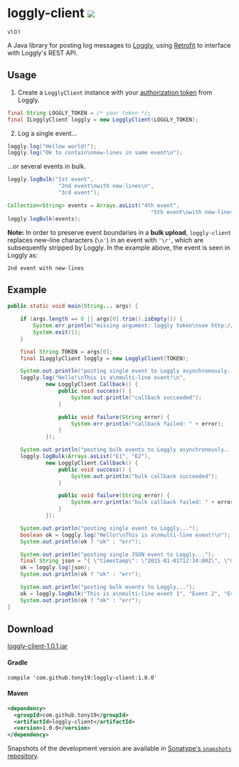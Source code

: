 <h1>loggly-client <a href='https://tony19.ci.cloudbees.com/job/loggly-client/'><a href='https://tony19.ci.cloudbees.com/job/loggly-client/job/loggly-client-SNAPSHOT/'><img src='https://tony19.ci.cloudbees.com/buildStatus/icon?job=loggly-client/loggly-client-SNAPSHOT'></a></a></h1>
<sup>v1.0.1</sup>

A Java library for posting log messages to [Loggly][1], using [Retrofit][2] to interface with Loggly's REST API.

Usage
-----
1. Create a `LogglyClient` instance with your [authorization token][4] from Loggly.
 ```java
final String LOGGLY_TOKEN = /* your token */;
final ILogglyClient loggly = new LogglyClient(LOGGLY_TOKEN);
```

2. Log a single event...
 ```java
 loggly.log("Hellow world!");
 loggly.log("Ok to contain\nnew-lines in same event\n");
 ```

 ...or several events in bulk.
 ```java
 loggly.logBulk("1st event",
                 "2nd event\nwith new-lines\n",
                 "3rd event");

Collection<String> events = Arrays.asList("4th event",
                                              "5th event\nwith new-lines\n");
loggly.logBulk(events);

 ```

 **Note:** In order to preserve event boundaries in a **bulk upload**, `loggly-client` replaces new-line characters (`\n'`) in an event with `'\r'`, which are subsequently stripped by Loggly. In the example above, the event is seen in Loggly as:
 ```
 2nd event with new-lines
 ```

Example
-------
```java
public static void main(String... args) {

    if (args.length == 0 || args[0].trim().isEmpty()) {
        System.err.println("missing argument: loggly token\nsee http://loggly.com/docs/customer-token-authentication-token/");
        System.exit(1);
    }

    final String TOKEN = args[0];
    final ILogglyClient loggly = new LogglyClient(TOKEN);

    System.out.println("posting single event to Loggly asynchronously...");
    loggly.log("Hello!\nThis is a\nmulti-line event!\n",
            new LogglyClient.Callback() {
                public void success() {
                    System.out.println("callback succeeded");
                }

                public void failure(String error) {
                    System.err.println("callback failed: " + error);
                }
            });

    System.out.println("posting bulk events to Loggly asynchronously...");
    loggly.logBulk(Arrays.asList("E1", "E2"),
            new LogglyClient.Callback() {
                public void success() {
                    System.out.println("bulk callback succeeded");
                }

                public void failure(String error) {
                    System.err.println("bulk callback failed: " + error);
                }
            });

    System.out.println("posting single event to Loggly...");
    boolean ok = loggly.log("Hello!\nThis is a\nmulti-line event!\n");
    System.out.println(ok ? "ok" : "err");

    System.out.println("posting single JSON event to Loggly...");
    final String json = "{ \"timestamp\": \"2015-01-01T12:34:00Z\", \"message\": \"Event 100\", \"count\": 100 }";
    ok = loggly.log(json);
    System.out.println(ok ? "ok" : "err");

    System.out.println("posting bulk events to Loggly...");
    ok = loggly.logBulk("This is a\nmulti-line event 1", "Event 2", "Event 3");
    System.out.println(ok ? "ok" : "err");
}
```

Download
--------

[loggly-client-1.0.1.jar][5]

#### Gradle

```
compile 'com.github.tony19:loggly-client:1.0.0'
```

#### Maven

```xml
<dependency>
  <groupId>com.github.tony19</groupId>
  <artifactId>loggly-client</artifactId>
  <version>1.0.0</version>
</dependency>
```

Snapshots of the development version are available in [Sonatype's `snapshots` repository][3].


[1]: http://loggly.com
[2]: http://square.github.io/retrofit/
[3]: https://oss.sonatype.org/content/repositories/snapshots/com/github/tony19/loggly-client/
[4]: https://www.loggly.com/docs/customer-token-authentication-token/
[5]: http://goo.gl/gLDVmu
